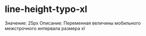 # line-height-typo-xl

Значение: 25px
Описание: Переменная величины  мобильного межстрочного интервала размера xl
